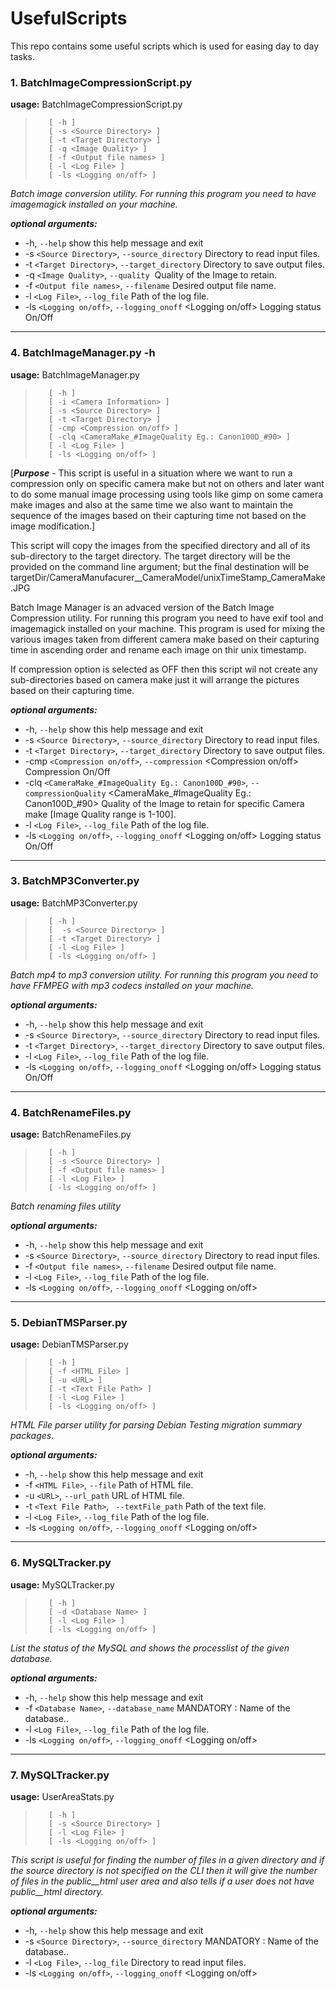 # UsefulScripts
This repo contains some useful scripts which is used for easing day to day tasks.


### 1. BatchImageCompressionScript.py

**usage:** BatchImageCompressionScript.py 
>        [ -h ] 
>        [ -s <Source Directory> ]
>        [ -t <Target Directory> ]
>        [ -q <Image Quality> ]
>        [ -f <Output file names> ]  
>        [ -l <Log File> ]
>        [ -ls <Logging on/off> ]

_Batch image conversion utility. For running this program you need to have_
_imagemagick installed on your machine._

_**optional arguments:**_
*   -h, `--help`            show this help message and exit
*   -s `<Source Directory>`, `--source_directory` <Source Directory>
                          Directory to read input files.
*   -t `<Target Directory>`, `--target_directory` <Target Directory>
                         Directory to save output files.
*   -q `<Image Quality>`, `--quality` <Image Quality>
                        Quality of the Image to retain.
*   -f `<Output file names>`, `--filename` <Output file names>
                        Desired output file name.
*   -l `<Log File>`, `--log_file` <Log File>
                        Path of the log file.
*   -ls `<Logging on/off>`, `--logging_onoff` <Logging on/off>
                        Logging status On/Off

*** 

### 4. BatchImageManager.py -h
**usage:** BatchImageManager.py 
>        [ -h ] 
>        [ -i <Camera Information> ]
>        [ -s <Source Directory> ]  
>        [ -t <Target Directory> ]
>        [ -cmp <Compression on/off> ]
>        [ -clq <CameraMake_#ImageQuality Eg.: Canon100D_#90> ]
>        [ -l <Log File> ]
>        [ -ls <Logging on/off> ]

[***Purpose*** - This script is useful in a situation where we want to run a compression only on specific camera make but not on others and later want to do some manual image processing using tools like gimp on some camera make images and also at the same time we also want to maintain the sequence of the images based on their capturing time not based on the image modification.]

This script will copy the images from the specified directory and all of its sub-directory to the target directory. The target directory will be the provided on the command line argument; but the final destination will be targetDir/CameraManufacurer__CameraModel/unixTimeStamp_CameraMake.JPG

Batch Image Manager is an advaced version of the Batch Image Compression utility. For running this program you need to have exif tool and imagemagick installed on your machine. This program is used for mixing the various images taken from different camera make based on their capturing time in ascending order and rename each image on thir unix timestamp.

If compression option is selected as OFF then this script wil not create any sub-directories based on camera make just it will arrange the pictures based on their capturing time. 

_**optional arguments:**_
*   -h, `--help`            show this help message and exit
*   -s `<Source Directory>`, `--source_directory` <Source Directory>
                         Directory to read input files.
*   -t `<Target Directory>`, `--target_directory` <Target Directory>
                         Directory to save output files.
*   -cmp `<Compression on/off>`, `--compression` <Compression on/off>
                         Compression On/Off
*   -clq `<CameraMake_#ImageQuality Eg.: Canon100D_#90>`, `--compressionQuality` <CameraMake_#ImageQuality Eg.: Canon100D_#90>
                         Quality of the Image to retain for specific Camera make [Image Quality range is 1-100].
*   -l `<Log File>`, `--log_file` <Log File>
                        Path of the log file.
*   -ls `<Logging on/off>`, `--logging_onoff` <Logging on/off>
                        Logging status On/Off
  
***
  
### 3. BatchMP3Converter.py
**usage:** BatchMP3Converter.py
>        [ -h ] 
>        [  -s <Source Directory> ]
>        [ -t <Target Directory> ]
>        [ -l <Log File> ]
>        [ -ls <Logging on/off> ]

_Batch mp4 to mp3 conversion utility. For running this program you need to have_
_FFMPEG with mp3 codecs installed on your machine._

_**optional arguments:**_
 *   -h, `--help`            show this help message and exit
*   -s `<Source Directory>`, `--source_directory` <Source Directory>
                          Directory to read input files.
*   -t `<Target Directory>`, `--target_directory` <Target Directory>
                         Directory to save output files.
*   -l `<Log File>`, `--log_file` <Log File>
                        Path of the log file.
*   -ls `<Logging on/off>`, `--logging_onoff` <Logging on/off>
                        Logging status On/Off
  
  ***

### 4. BatchRenameFiles.py

**usage:** BatchRenameFiles.py
>        [ -h ] 
>        [ -s <Source Directory> ]
>        [ -f <Output file names> ]
>        [ -l <Log File> ]
>        [ -ls <Logging on/off> ]

_Batch renaming files utility_

_**optional arguments:**_
*   -h, `--help`            show this help message and exit
*   -s `<Source Directory>`, `--source_directory` <Source Directory>
                          Directory to read input files.
*   -f `<Output file names>`, `--filename` <Output file names>
                        Desired output file name.
*   -l `<Log File>`, `--log_file` <Log File>
                        Path of the log file.
*   -ls `<Logging on/off>`, `--logging_onoff` <Logging on/off>



  ***

### 5. DebianTMSParser.py

**usage:** DebianTMSParser.py 
>        [ -h ]
>        [ -f <HTML File> ]
>        [ -u <URL> ]
>        [ -t <Text File Path> ]
>        [ -l <Log File> ]
>        [ -ls <Logging on/off> ]

_HTML File parser utility for parsing Debian Testing migration 
summary packages._

_**optional arguments:**_
*   -h, `--help`            show this help message and exit
*   -f `<HTML File>`, `--file` <HTML File>
                          Path of HTML file.
*   -u `<URL>`, `--url_path` <URL>
                        URL of HTML file.
*   -t `<Text File Path>`, ` --textFile_path` <Text File Path>
                               Path of the text file.
*   -l `<Log File>`, `--log_file` <Log File>
                        Path of the log file.
*   -ls `<Logging on/off>`, `--logging_onoff` <Logging on/off>


  ***

### 6. MySQLTracker.py

**usage:** MySQLTracker.py
>        [ -h ]
>        [ -d <Database Name> ]
>        [ -l <Log File> ]
>        [ -ls <Logging on/off> ]

_List the status of the MySQL and shows the processlist of the given database._

_**optional arguments:**_
*   -h, `--help`            show this help message and exit
*   -f `<Database Name>`, `--database_name` <Database Name>
                             MANDATORY : Name of the database..
*   -l `<Log File>`, `--log_file` <Log File>
                        Path of the log file.
*   -ls `<Logging on/off>`, `--logging_onoff` <Logging on/off>


  ***

### 7. MySQLTracker.py

**usage:** UserAreaStats.py
>        [ -h ]
>        [ -s <Source Directory> ]
>        [ -l <Log File> ]
>        [ -ls <Logging on/off> ]

_This script is useful for finding the number of files in a given directory and if the source directory is not specified on the CLI then it will give the number of files in the public__html user area and also tells if a user does not have public__html directory._

_**optional arguments:**_
*   -h, `--help`            show this help message and exit
*   -s `<Source Directory>`, `--source_directory` <Source Directory>
                             MANDATORY : Name of the database..
*   -l `<Log File>`, `--log_file` <Log File>
                        Directory to read input files.
*   -ls `<Logging on/off>`, `--logging_onoff` <Logging on/off>
